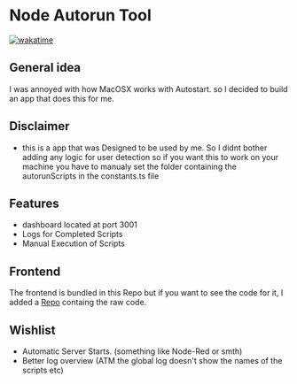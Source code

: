 # Node Autorun Tool
[![wakatime](https://wakatime.com/badge/user/baf819ad-1920-42f7-9957-867bec17c57c/project/47de81b1-c072-41c3-a191-7d8dd692e760.svg)](https://wakatime.com/badge/user/baf819ad-1920-42f7-9957-867bec17c57c/project/47de81b1-c072-41c3-a191-7d8dd692e760)

## General idea

I was annoyed with how MacOSX works with Autostart. so I decided to build an app that does this for me.

## Disclaimer
- this is a app that was Designed to be used by me. So I didnt bother adding any logic for user detection
so if you want this to work on your machine you have to manualy set the folder containing the autorunScripts in the constants.ts file

## Features

- dashboard located at port 3001
- Logs for Completed Scripts
- Manual Execution of Scripts

## Frontend
The frontend is bundled in this Repo but if you want to see the code for it, I added a [Repo](https://github.com/DerDeathraven/NodeAutorunToolFrontend) containg the raw code.

## Wishlist

- Automatic Server Starts. (something like Node-Red or smth)
- Better log overview (ATM the global log doesn't show the names of the scripts etc)

